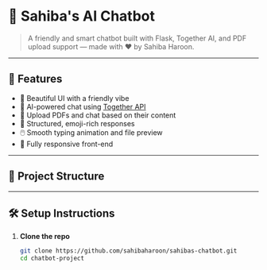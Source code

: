 # 🤖 Sahiba's AI Chatbot

> A friendly and smart chatbot built with Flask, Together AI, and PDF upload support — made with ♥️ by Sahiba Haroon.


---

## 🚀 Features

- 🌈 Beautiful UI with a friendly vibe
- 🧠 AI-powered chat using [Together API](https://www.together.ai/)
- 📄 Upload PDFs and chat based on their content
- 💬 Structured, emoji-rich responses
- 🖱️ Smooth typing animation and file preview
- 📱 Fully responsive front-end

---

## 📂 Project Structure


---

## 🛠️ Setup Instructions

1. **Clone the repo**
   ```bash
   git clone https://github.com/sahibaharoon/sahibas-chatbot.git
   cd chatbot-project

